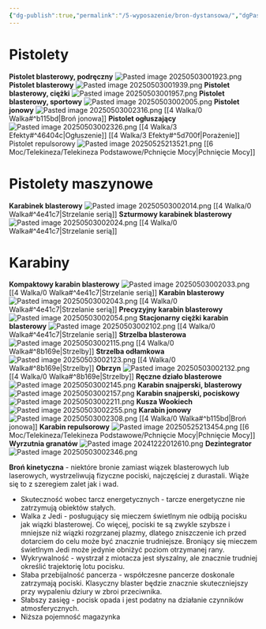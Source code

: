 ```yaml
---
{"dg-publish":true,"permalink":"/5-wyposazenie/bron-dystansowa/","dgPassFrontmatter":true}
---
```


# Pistolety
**Pistolet blasterowy, podręczny**
![Pasted image 20250503001923.png](/img/user/6%20Obrazy/Pasted%20image%2020250503001923.png)
**Pistolet blasterowy**
![Pasted image 20250503001939.png](/img/user/6%20Obrazy/Pasted%20image%2020250503001939.png)
**Pistolet blasterowy, ciężki**
![Pasted image 20250503001957.png](/img/user/6%20Obrazy/Pasted%20image%2020250503001957.png)
**Pistolet blasterowy, sportowy**
![Pasted image 20250503002005.png](/img/user/6%20Obrazy/Pasted%20image%2020250503002005.png)
**Pistolet jonowy**
![Pasted image 20250503002316.png](/img/user/6%20Obrazy/Pasted%20image%2020250503002316.png)
[[4 Walka/0 Walka#^b115bd\|Broń jonowa]]
**Pistolet ogłuszający**
![Pasted image 20250503002326.png](/img/user/6%20Obrazy/Pasted%20image%2020250503002326.png)
[[4 Walka/3 Efekty#^46404c\|Ogłuszenie]] [[4 Walka/3 Efekty#^5d700f\|Porażenie]]
Pistolet repulsorowy
![Pasted image 20250525213521.png](/img/user/6%20Obrazy/Pasted%20image%2020250525213521.png)
[[6 Moc/Telekineza/Telekineza Podstawowe/Pchnięcie Mocy\|Pchnięcie Mocy]]
# Pistolety maszynowe
**Karabinek blasterowy**
![Pasted image 20250503002014.png](/img/user/6%20Obrazy/Pasted%20image%2020250503002014.png)
[[4 Walka/0 Walka#^4e41c7\|Strzelanie serią]]
**Szturmowy karabinek blasterowy**
![Pasted image 20250503002024.png](/img/user/6%20Obrazy/Pasted%20image%2020250503002024.png)
[[4 Walka/0 Walka#^4e41c7\|Strzelanie serią]]
# Karabiny
**Kompaktowy karabin blasterowy**
![Pasted image 20250503002033.png](/img/user/6%20Obrazy/Pasted%20image%2020250503002033.png)
[[4 Walka/0 Walka#^4e41c7\|Strzelanie serią]]
**Karabin blasterowy**
![Pasted image 20250503002043.png](/img/user/6%20Obrazy/Pasted%20image%2020250503002043.png)
[[4 Walka/0 Walka#^4e41c7\|Strzelanie serią]]
**Precyzyjny karabin blasterowy**
![Pasted image 20250503002054.png](/img/user/6%20Obrazy/Pasted%20image%2020250503002054.png)
**Stacjonarny ciężki karabin blasterowy**
![Pasted image 20250503002102.png](/img/user/6%20Obrazy/Pasted%20image%2020250503002102.png)
[[4 Walka/0 Walka#^4e41c7\|Strzelanie serią]]
**Strzelba blasterowa**
![Pasted image 20250503002115.png](/img/user/6%20Obrazy/Pasted%20image%2020250503002115.png)
[[4 Walka/0 Walka#^8b169e\|Strzelby]]
**Strzelba odłamkowa**
![Pasted image 20250503002123.png](/img/user/6%20Obrazy/Pasted%20image%2020250503002123.png)
[[4 Walka/0 Walka#^8b169e\|Strzelby]]
**Obrzyn**
![Pasted image 20250503002132.png](/img/user/6%20Obrazy/Pasted%20image%2020250503002132.png)
[[4 Walka/0 Walka#^8b169e\|Strzelby]]
**Ręczne działo blasterowe**
![Pasted image 20250503002145.png](/img/user/6%20Obrazy/Pasted%20image%2020250503002145.png)
**Karabin snajperski, blasterowy**
![Pasted image 20250503002157.png](/img/user/6%20Obrazy/Pasted%20image%2020250503002157.png)
**Karabin snajperski, pociskowy**
![Pasted image 20250503002211.png](/img/user/6%20Obrazy/Pasted%20image%2020250503002211.png)
**Kusza Wookiech**
![Pasted image 20250503002255.png](/img/user/6%20Obrazy/Pasted%20image%2020250503002255.png)
**Karabin jonowy**
![Pasted image 20250503002308.png](/img/user/6%20Obrazy/Pasted%20image%2020250503002308.png)
[[4 Walka/0 Walka#^b115bd\|Broń jonowa]]
**Karabin repulsorowy**
![Pasted image 20250525213454.png](/img/user/6%20Obrazy/Pasted%20image%2020250525213454.png)
[[6 Moc/Telekineza/Telekineza Podstawowe/Pchnięcie Mocy\|Pchnięcie Mocy]]
**Wyrzutnia granatów**
![Pasted image 20241222012610.png](/img/user/6%20Obrazy/Pasted%20image%2020241222012610.png)
**Dezintegrator**
![Pasted image 20250503002346.png](/img/user/6%20Obrazy/Pasted%20image%2020250503002346.png)

**Broń kinetyczna** - niektóre bronie zamiast wiązek blasterowych lub laserowych, wystrzeliwują fizyczne pociski, najczęściej z durastali. Wiąże się to z szeregiem zalet jak i wad.
- Skuteczność wobec tarcz energetycznych - tarcze energetyczne nie zatrzymują obiektów stałych.
- Walka z Jedi - posługujący się mieczem świetlnym nie odbiją pocisku jak wiązki blasterowej. Co więcej, pociski te są zwykle szybsze i mniejsze niż wiązki rozgrzanej plazmy, dlatego zniszczenie ich przed dotarciem do celu może być znacznie trudniejsze. Broniący się mieczem świetlnym Jedi może jedynie obniżyć poziom otrzymanej rany.
- Wykrywalność - wystrzał z miotacza jest słyszalny, ale znacznie trudniej określić trajektorię lotu pocisku.
- Słaba przebijalność pancerza - współczesne pancerze doskonale zatrzymają pociski. Klasyczny blaster będzie znacznie skuteczniejszy przy wypaleniu dziury w zbroi przeciwnika.
- Słabszy zasięg - pocisk opada i jest podatny na działanie czynników atmosferycznych.
- Niższa pojemność magazynka